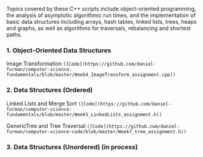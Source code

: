 Topics covered by these C++ scripts include object-oriented programming, the analysis of asymptotic algorithmic run times, and the implementation of basic data structures including arrays, hash tables, linked lists, trees, heaps and graphs, as well as algorithms for traversals, rebalancing and shortest paths.

### 1. Object-Oriented Data Structures

Image Transformation `([Code](https://github.com/daniel-furman/computer-science-fundamentals/blob/master/Week4_ImageTransform_assignment.cpp))`

### 2. Data Structures (Ordered)

Linked Lists and Merge Sort `([Code](https://github.com/daniel-furman/computer-science-fundamentals/blob/master/Week5_LinkedLists_assignment.h))`

GenericTree and Tree Traversal `([Code](https://github.com/daniel-furman/computer-science-code/blob/master/Week7_tree_assignment.h))`

### 3. Data Structures (Unordered) (in process)
